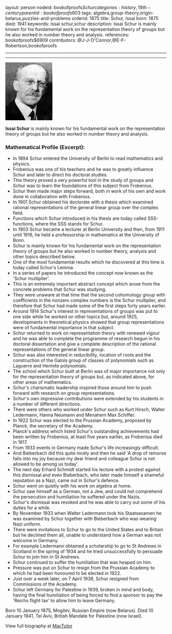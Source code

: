 layout: person
nodeid: bookofproofs$Schur
categories: history,19th-century
parentid: bookofproofs$603
tags: algebra,group-theory,origin-belarus,puzzles-and-problems
orderid: 1875
title: Schur, Issai
born: 1875
died: 1941
keywords: issai schur,schur
description: Issai Schur is mainly known for his fundamental work on the representation theory of groups but he also worked in number theory and analysis.
references: bookofproofs$6909
contributors: @J-J-O'Connor,@E-F-Robertson,bookofproofs

---



---

![Schur.jpg](https://github.com/bookofproofs/bookofproofs.github.io/blob/main/_sources/_assets/images/portraits/Schur.jpg?raw=true)

**Issai Schur** is mainly known for his fundamental work on the representation theory of groups but he also worked in number theory and analysis.

### Mathematical Profile (Excerpt):
* In 1894 Schur entered the University of Berlin to read mathematics and physics.
* Frobenius was one of his teachers and he was to greatly influence Schur and later to direct his doctoral studies.
* This theory proved a very powerful tool in the study of groups and Schur was to learn the foundations of this subject from Frobenius.
* Schur then made major steps forward, both in work of his own and work done in collaboration with Frobenius.
* In 1901 Schur obtained his doctorate with a thesis which examined rational representations of the general linear group over the complex field.
* Functions which Schur introduced in his thesis are today called SSS-functions, where the SSS stands for Schur.
* In 1903 Schur became a lecturer at Berlin University and then, from 1911 until 1916, he held a professorship in mathematics at the University of Bonn.
* Schur is mainly known for his fundamental work on the representation theory of groups but he also worked in number theory, analysis and other topics described below.
* One of the most fundamental results which he discovered at this time is today called Schur's Lemma.
* In a series of papers he introduced the concept now known as the 'Schur multiplier'.
* This is an extremely important abstract concept which arose from the concrete problems that Schur was studying.
* They were unaware at that time that the second cohomology group with coefficients in the nonzero complex numbers is the Schur multiplier, and therefore that Schur had made some of the first steps forty years earlier.
* Around 1914 Schur's interest in representations of groups was put to one side while he worked on other topics but, around 1925, developments in theoretical physics showed that group representations were of fundamental importance in that subject.
* Schur returned to work on representation theory with renewed vigour and he was able to complete the programme of research begun in his doctoral dissertation and give a complete description of the rational representations of the general linear group.
* Schur was also interested in reducibility, location of roots and the construction of the Galois group of classes of polynomials such as Laguerre and Hermite polynomials.
* The school which Schur built at Berlin was of major importance not only for the representation theory of groups but, as indicated above, for other areas of mathematics.
* Schur's charismatic leadership inspired those around him to push forward with research on group representations.
* Schur's own impressive contributions were extended by his students in a number of different directions.
* There were others who worked under Schur such as Kurt Hirsch, Walter Ledermann, Hanna Neumann and Menahem Max Schiffer.
* In 1922 Schur was elected to the Prussian Academy, proposed by Planck, the secretary of the Academy.
* Planck's address which listed Schur's outstanding achievements had been written by Frobenius, at least five years earlier, as Frobenius died in 1917.
* From 1933 events in Germany made Schur's life increasingly difficult.
* And Bieberbach did this quite nicely and then he said 'A drop of remorse falls into my joy because my dear friend and colleague Schur is not allowed to be among us today'.
* The next day Erhard Schmidt started his lecture with a protest against this dismissal and even Bieberbach, who later made himself a shameful reputation as a Nazi, came out in Schur's defence.
* Schur went on quietly with his work on algebra at home.
* Schur saw himself as a German, not a Jew, and could not comprehend the persecution and humiliation he suffered under the Nazis.
* Schur's dismissal was revoked and he was able to carry out some of his duties for a while.
* By November 1933 when Walter Ledermann took his Staatsexamen  he was examined by Schur together with Bieberbach who was wearing Nazi uniform.
* There were invitations to Schur to go to the United States and to Britain but he declined them all, unable to understand how a German was not welcome in Germany.
* For example Ledermann obtained a scholarship to go to St Andrews in Scotland in the spring of 1934 and he tried unsuccessfully to persuade Schur to join him in St Andrews.
* Schur continued to suffer the humiliation that was heaped on him.
* Pressure was put on Schur to resign from the Prussian Academy to which he had been honoured to be elected in 1922.
* Just over a week later, on 7 April 1938, Schur resigned from Commissions of the Academy.
* Schur left Germany for Palestine in 1939, broken in mind and body, having the final humiliation of being forced to find a sponsor to pay the 'Reichs flight tax' to allow him to leave Germany.

Born 10 January 1875, Mogilev, Russian Empire (now Belarus). Died 10 January 1941, Tel Aviv, British Mandate for Palestine (now Israel).

View full biography at [MacTutor](https://mathshistory.st-andrews.ac.uk/Biographies/Schur/)
